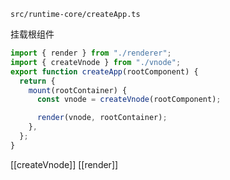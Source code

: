 `src/runtime-core/createApp.ts`

挂载根组件
```ts
import { render } from "./renderer";
import { createVnode } from "./vnode";
export function createApp(rootComponent) {
  return {
    mount(rootContainer) {
      const vnode = createVnode(rootComponent);

      render(vnode, rootContainer);
    },
  };
}
```
[[createVnode]]
[[render]]
